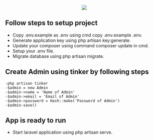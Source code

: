 <p align="center"><img src="https://laravel.com/assets/img/components/logo-laravel.svg"></p>


## Follow steps to setup project

- Copy .env.example as .env using cmd copy .env.example .env.
- Generate application key using php artisan key:generate.
- Update your composer using command composer update in cmd.
- Setup your .env file.
- Migrate database using php artisan migrate.

## Create Admin using tinker by following steps
	
	-php artisan tinker
	-$admin = new Admin
	-$admin->name = 'Name of Admin'
	-$admin->email = 'Email of Admin'
	-$admin->password = Hash::make('Password of Admin')
	-$admin-save()

## App is ready to run
- Start laravel application using php artisan serve.

